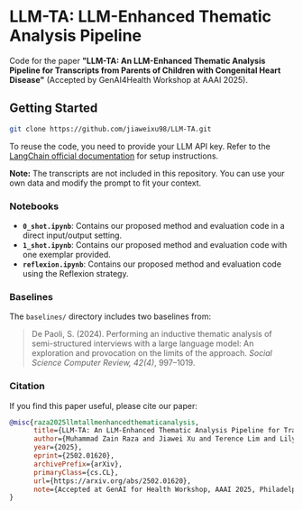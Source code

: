 # LLM-TA: LLM-Enhanced Thematic Analysis Pipeline

Code for the paper **"LLM-TA: An LLM-Enhanced Thematic Analysis Pipeline for Transcripts from Parents of Children with Congenital Heart Disease"** (Accepted by GenAI4Health Workshop at AAAI 2025).

## Getting Started

```bash
git clone https://github.com/jiaweixu98/LLM-TA.git
```
To reuse the code, you need to provide your LLM API key. Refer to the [LangChain official documentation](https://python.langchain.com/docs/integrations/chat/) for setup instructions.  

**Note:** The transcripts are not included in this repository. You can use your own data and modify the prompt to fit your context.  

### Notebooks  

- **`0_shot.ipynb`**: Contains our proposed method and evaluation code in a direct input/output setting.  
- **`1_shot.ipynb`**: Contains our proposed method and evaluation code with one exemplar provided.  
- **`reflexion.ipynb`**: Contains our proposed method and evaluation code using the Reflexion strategy.  

### Baselines  

The `baselines/` directory includes two baselines from:  

> De Paoli, S. (2024). Performing an inductive thematic analysis of semi-structured interviews with a large language model: An exploration and provocation on the limits of the approach. *Social Science Computer Review, 42(4)*, 997–1019.  

### Citation  

If you find this paper useful, please cite our paper:  

```bibtex
@misc{raza2025llmtallmenhancedthematicanalysis,
      title={LLM-TA: An LLM-Enhanced Thematic Analysis Pipeline for Transcripts from Parents of Children with Congenital Heart Disease}, 
      author={Muhammad Zain Raza and Jiawei Xu and Terence Lim and Lily Boddy and Carlos M. Mery and Andrew Well and Ying Ding},
      year={2025},
      eprint={2502.01620},
      archivePrefix={arXiv},
      primaryClass={cs.CL},
      url={https://arxiv.org/abs/2502.01620},
      note={Accepted at GenAI for Health Workshop, AAAI 2025, Philadelphia}
}
